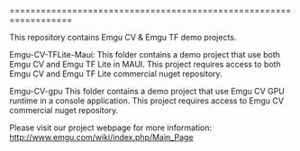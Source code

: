 ==================================================================

This repository contains Emgu CV & Emgu TF demo projects. 


Emgu-CV-TFLite-Maui: 
This folder contains a demo project that use both Emgu CV and Emgu TF Lite in MAUI. This project requires access to both Emgu CV and Emgu TF Lite commercial nuget repository.

Emgu-CV-gpu
This folder contains a demo project that use Emgu CV GPU runtime in a console application. This project requires access to Emgu CV commercial nuget repository.

Please visit our project webpage for more information:
http://www.emgu.com/wiki/index.php/Main_Page


